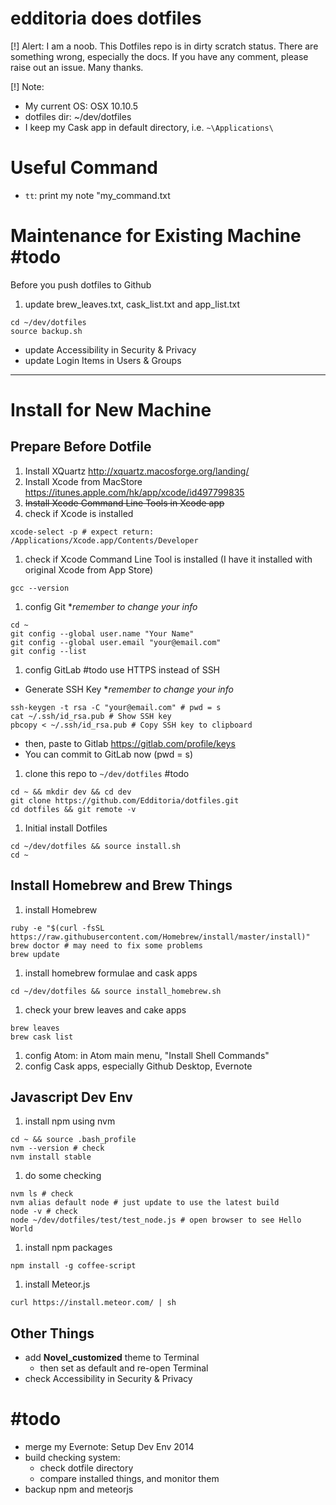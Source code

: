 # edditoria does dotfiles

\[\!\] Alert: I am a noob. This Dotfiles repo is in dirty scratch status. There are something wrong, especially the docs. If you have any comment, please raise out an issue. Many thanks.

\[\!\] Note:
- My current OS: OSX 10.10.5
- dotfiles dir: ~/dev/dotfiles
- I keep my Cask app in default directory, i.e. `~\Applications\`

# Useful Command

- `tt`: print my note "my_command.txt

# Maintenance for Existing Machine \#todo

Before you push dotfiles to Github

1. update brew_leaves.txt, cask_list.txt and app_list.txt

```
cd ~/dev/dotfiles
source backup.sh
```

- update Accessibility in Security & Privacy
- update Login Items in Users & Groups

---

# Install for New Machine

## Prepare Before Dotfile

1. Install XQuartz <http://xquartz.macosforge.org/landing/>
1. Install Xcode from MacStore <https://itunes.apple.com/hk/app/xcode/id497799835>
1. ~~Install Xcode Command Line Tools in Xcode app~~
1. check if Xcode is installed

  ```
  xcode-select -p # expect return: /Applications/Xcode.app/Contents/Developer
  ```

1. check if Xcode Command Line Tool is installed (I have it installed with original Xcode from App Store)

  ```
  gcc --version
  ```

1. config Git \**remember to change your info*

  ```
  cd ~
  git config --global user.name "Your Name"
  git config --global user.email "your@email.com"
  git config --list
  ```

1. config GitLab \#todo use HTTPS instead of SSH
  - Generate SSH Key \**remember to change your info*

  ```
  ssh-keygen -t rsa -C "your@email.com" # pwd = s
  cat ~/.ssh/id_rsa.pub # Show SSH key
  pbcopy < ~/.ssh/id_rsa.pub # Copy SSH key to clipboard
  ```

  - then, paste to Gitlab <https://gitlab.com/profile/keys>
  - You can commit to GitLab now (pwd = s)
1. clone this repo to `~/dev/dotfiles` \#todo

  ```
  cd ~ && mkdir dev && cd dev
  git clone https://github.com/Edditoria/dotfiles.git
  cd dotfiles && git remote -v
  ```

1. Initial install Dotfiles

  ```
  cd ~/dev/dotfiles && source install.sh
  cd ~
  ```

## Install Homebrew and Brew Things

1. install Homebrew

  ```
  ruby -e "$(curl -fsSL https://raw.githubusercontent.com/Homebrew/install/master/install)"
  brew doctor # may need to fix some problems
  brew update
  ```

1. install homebrew formulae and cask apps

  ```
  cd ~/dev/dotfiles && source install_homebrew.sh
  ```

1. check your brew leaves and cake apps

  ```
  brew leaves
  brew cask list
  ```

1. config Atom: in Atom main menu, "Install Shell Commands"
1. config Cask apps, especially Github Desktop, Evernote

## Javascript Dev Env

1. install npm using nvm

  ```
  cd ~ && source .bash_profile
  nvm --version # check
  nvm install stable
  ```

1. do some checking

  ```
  nvm ls # check
  nvm alias default node # just update to use the latest build
  node -v # check
  node ~/dev/dotfiles/test/test_node.js # open browser to see Hello World
  ```

1. install npm packages

  ```
  npm install -g coffee-script
  ```

1. install Meteor.js

  ```
  curl https://install.meteor.com/ | sh
  ```

## Other Things

- add **Novel_customized** theme to Terminal
  - then set as default and re-open Terminal
- check Accessibility in Security & Privacy

# \#todo

- merge my Evernote: Setup Dev Env 2014
- build checking system:
  - check dotfile directory
  - compare installed things, and monitor them
- backup npm and meteorjs
